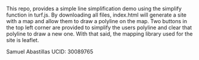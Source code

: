 This repo, provides a simple line simplification demo using the simplify function in turf.js. By downloading all files,
index.html will generate a site with a map and allow them to draw a polyline on the map. Two buttons in the top left corner are 
provided to simplify the users polyline and clear that polyline to draw a new one. With that said, the mapping library used 
for the site is leaflet. 

Samuel Abastillas
UCID: 30089765
